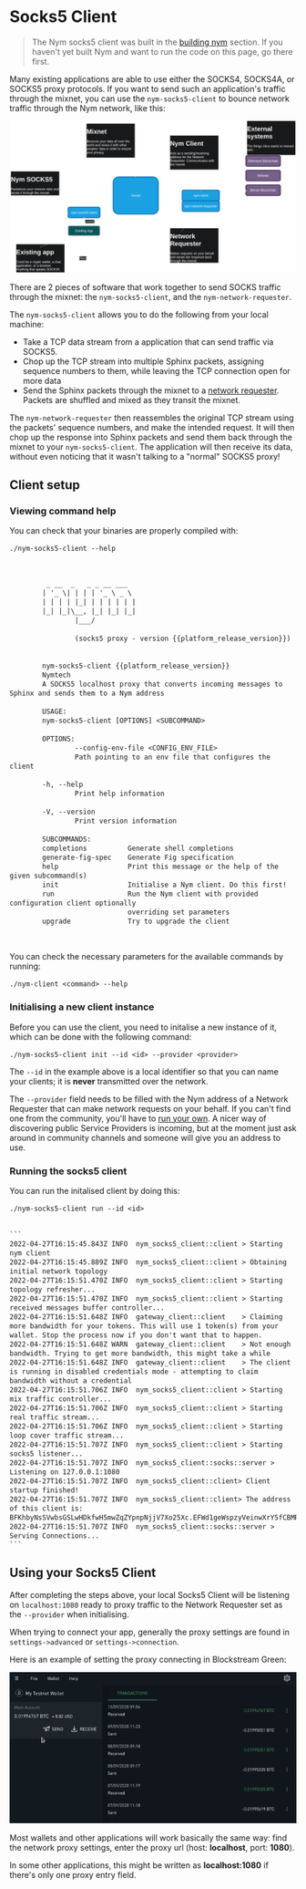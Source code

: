 # Socks5 Client 

> The Nym socks5 client was built in the [building nym](../binaries/building-nym.md) section. If you haven't yet built Nym and want to run the code on this page, go there first.

Many existing applications are able to use either the SOCKS4, SOCKS4A, or SOCKS5 proxy protocols. If you want to send such an application's traffic through the mixnet, you can use the `nym-socks5-client` to bounce network traffic through the Nym network, like this:

![Socks5 Archuitecture](../images/nym-socks5-architecture-dark.png)

There are 2 pieces of software that work together to send SOCKS traffic through the mixnet: the `nym-socks5-client`, and the `nym-network-requester`. 

The `nym-socks5-client` allows you to do the following from your local machine:
* Take a TCP data stream from a application that can send traffic via SOCKS5. 
* Chop up the TCP stream into multiple Sphinx packets, assigning sequence numbers to them, while leaving the TCP connection open for more data
* Send the Sphinx packets through the mixnet to a [network requester](../nodes/network-requester-setup.md). Packets are shuffled and mixed as they transit the mixnet.

The `nym-network-requester` then reassembles the original TCP stream using the packets' sequence numbers, and make the intended request. It will then chop up the response into Sphinx packets and send them back through the mixnet to your  `nym-socks5-client`. The application will then receive its data, without even noticing that it wasn't talking to a "normal" SOCKS5 proxy!

## Client setup
### Viewing command help

You can check that your binaries are properly compiled with:

```
./nym-socks5-client --help
```

```admonish example collapsible=true title="Console output"


         _ __  _   _ _ __ ___
        | '_ \| | | | '_ \ _ \
        | | | | |_| | | | | | |
        |_| |_|\__, |_| |_| |_|
                |___/

                (socks5 proxy - version {{platform_release_version}})

    
        nym-socks5-client {{platform_release_version}}
        Nymtech
        A SOCKS5 localhost proxy that converts incoming messages to Sphinx and sends them to a Nym address

        USAGE:
        nym-socks5-client [OPTIONS] <SUBCOMMAND>

        OPTIONS:
                --config-env-file <CONFIG_ENV_FILE>
                Path pointing to an env file that configures the client

        -h, --help
                Print help information

        -V, --version
                Print version information

        SUBCOMMANDS:
        completions          Generate shell completions
        generate-fig-spec    Generate Fig specification
        help                 Print this message or the help of the given subcommand(s)
        init                 Initialise a Nym client. Do this first!
        run                  Run the Nym client with provided configuration client optionally
                             overriding set parameters
        upgrade              Try to upgrade the client

    
```

You can check the necessary parameters for the available commands by running:

```
./nym-client <command> --help 
```

### Initialising a new client instance

Before you can use the client, you need to initalise a new instance of it, which can be done with the following command:

```
./nym-socks5-client init --id <id> --provider <provider>
```

The `--id` in the example above is a local identifier so that you can name your clients; it is **never** transmitted over the network.

The `--provider` field needs to be filled with the Nym address of a Network Requester that can make network requests on your behalf. If you can't find one from the community, you'll have to [run your own](../nodes/network-requester-setup.md). A nicer way of discovering public Service Providers is incoming, but at the moment just ask around in community channels and someone will give you an address to use. 

<!-- ~~~admonish caution 
Please note that the `nym-socks5-client` currently **does not** have [multiSURBs](/docs/next/architecture/traffic-flow#private-replies-using-surbs) enabled by default to allow for a non-breaking network update, allowing network requesters to update to `v1.1.4`. This should be enabled in the next release once requesters have had time to update without interrupting network services. 

If you **know** that your client is communicating with a network requester which is >= `v1.1.4` then `init` your `nym-socks5-client` binary with the `--use-anonymous-sender-tag` flag like so: 

```
./nym-socks5-client init --id <id> --provider <provider> --use-anonymous-sender-tag
```
~~~ -->


### Running the socks5 client

You can run the initalised client by doing this:

```
./nym-socks5-client run --id <id>
```

~~~admonish example collapsible=true title="Console output"

```    
2022-04-27T16:15:45.843Z INFO  nym_socks5_client::client > Starting nym client
2022-04-27T16:15:45.889Z INFO  nym_socks5_client::client > Obtaining initial network topology
2022-04-27T16:15:51.470Z INFO  nym_socks5_client::client > Starting topology refresher...
2022-04-27T16:15:51.470Z INFO  nym_socks5_client::client > Starting received messages buffer controller...
2022-04-27T16:15:51.648Z INFO  gateway_client::client    > Claiming more bandwidth for your tokens. This will use 1 token(s) from your wallet. Stop the process now if you don't want that to happen.
2022-04-27T16:15:51.648Z WARN  gateway_client::client    > Not enough bandwidth. Trying to get more bandwidth, this might take a while
2022-04-27T16:15:51.648Z INFO  gateway_client::client    > The client is running in disabled credentials mode - attempting to claim bandwidth without a credential
2022-04-27T16:15:51.706Z INFO  nym_socks5_client::client > Starting mix traffic controller...
2022-04-27T16:15:51.706Z INFO  nym_socks5_client::client > Starting real traffic stream...
2022-04-27T16:15:51.706Z INFO  nym_socks5_client::client > Starting loop cover traffic stream...
2022-04-27T16:15:51.707Z INFO  nym_socks5_client::client > Starting socks5 listener...
2022-04-27T16:15:51.707Z INFO  nym_socks5_client::socks::server > Listening on 127.0.0.1:1080
2022-04-27T16:15:51.707Z INFO  nym_socks5_client::client> Client startup finished!
2022-04-27T16:15:51.707Z INFO  nym_socks5_client::client> The address of this client is: BFKhbyNsSVwbsGSLwHDkfwH5mwZqZYpnpNjjV7Xo25Xc.EFWd1geWspzyVeinwXrY5fCBMRtAKV1QmK1CNFhAA8VG@BNjYZPxzcJwczXHHgBxCAyVJKxN6LPteDRrKapxWmexv
2022-04-27T16:15:51.707Z INFO  nym_socks5_client::socks::server > Serving Connections...
```
~~~

## Using your Socks5 Client

After completing the steps above, your local Socks5 Client will be listening on `localhost:1080` ready to proxy traffic to the Network Requester set as the `--provider` when initialising. 

When trying to connect your app, generally the proxy settings are found in `settings->advanced` or `settings->connection`. 

Here is an example of setting the proxy connecting in Blockstream Green:

![Blockstream Green settings](../images/wallet-proxy-settings/blockstream-green.gif)

Most wallets and other applications will work basically the same way: find the network proxy settings, enter the proxy url (host: **localhost**, port: **1080**).

In some other applications, this might be written as **localhost:1080** if there's only one proxy entry field.
